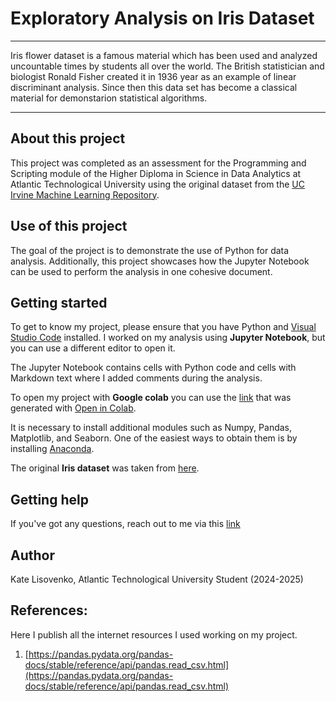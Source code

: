# Exploratory Analysis on Iris Dataset

***

Iris flower dataset is a famous material which has been used and analyzed uncountable times by students all over the world. The British statistician and biologist Ronald Fisher created it in 1936 year as an example of linear discriminant analysis. Since then this data set has become a classical material for demonstarion statistical algorithms.

***

## About this project

This project was completed as an assessment for the Programming and Scripting module of the Higher Diploma in Science in Data Analytics at Atlantic Technological University using the original dataset from the [UC Irvine Machine Learning Repository](https://archive.ics.uci.edu/dataset/53/iris). 


## Use of this project

The goal of the project is to demonstrate the use of Python for data analysis. Additionally, this project showcases how the Jupyter Notebook can be used to perform the analysis in one cohesive document.

## Getting started

To get to know my project, please ensure that you have Python and [Visual Studio Code](https://code.visualstudio.com/) installed. 
I worked on my analysis using **Jupyter Notebook**, but you can use a different editor to open it.

The Jupyter Notebook contains cells with Python code and cells with Markdown text where I added comments during the analysis.

To open my project with **Google colab** you can use the [link](https://colab.research.google.com/github/Kate-217/pands_project/blob/main/iris.ipynb) that was generated with [Open in Colab](https://openincolab.com/).

It is necessary to install additional modules such as Numpy, Pandas, Matplotlib, and Seaborn. One of the easiest ways to obtain them is by installing [Anaconda](https://www.anaconda.com/download).

The original **Iris dataset** was taken from [here](https://archive.ics.uci.edu/dataset/53/iris).


## Getting help

If you've got any questions, reach out to me via this [link](https://github.com/Kate-217/pands_project/issues/new)

## Author

Kate Lisovenko,
Atlantic Technological University Student (2024-2025)

## References:

Here I publish all the internet resources I used working on my project. 

1. [https://pandas.pydata.org/pandas-docs/stable/reference/api/pandas.read_csv.html](https://pandas.pydata.org/pandas-docs/stable/reference/api/pandas.read_csv.html)
